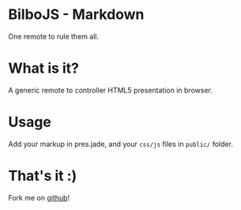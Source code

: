 
<!-- Warning, don't use tabulations too compile markdown correctly -->

<div id="impress">
<div class="step" data-x="-1000" data-y="-1500">

BilboJS - Markdown
==================
One remote to rule them all.

</div>
<div class="step" data-x="0" data-y="-1500">

What is it?
===========
A generic remote to controller HTML5 presentation in browser.

</div>
<div class="step" data-x="1000" data-y="-1500">

Usage
=====
Add your markup in pres.jade, and your `css/js` files in `public/` folder.

</div>
<div class="step" data-x="0" data-y="0" data-scale="4">

That's it :)
============
Fork me on [github](https://github.com/JeremieT/BibloJS)!

</div>
</div>